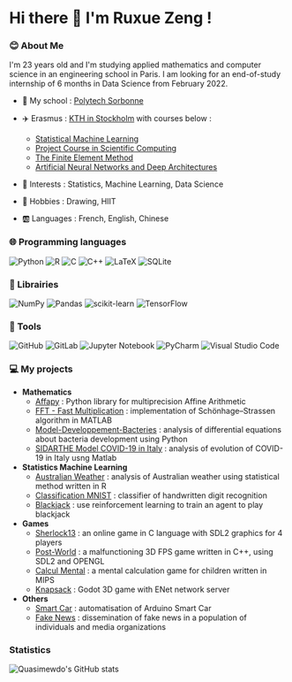 # Hi there 👋 I'm Ruxue Zeng !

<!--
**Quasimewdo/Quasimewdo** is a ✨ _special_ ✨ repository because its `README.md` (this file) appears on your GitHub profile.

Here are some ideas to get you started:

- 🔭 I’m currently working on ...
- 🌱 I’m currently learning ...
- 👯 I’m looking to collaborate on ...
- 🤔 I’m looking for help with ...
- 💬 Ask me about ...
- 📫 How to reach me: ...
- 😄 Pronouns: ...
- ⚡ Fun fact: ...
-->

### :blush: About Me   

I'm 23 years old and I'm studying applied mathematics and computer science in an engineering school in Paris.   I am looking for an end-of-study internship of 6 months in Data Science from February 2022.
* :school: My school : [Polytech Sorbonne](https://www.polytech.sorbonne-universite.fr)  
* :airplane: Erasmus : [KTH in Stockholm](https://www.kth.se/en) with courses below :    

  * [Statistical Machine Learning](https://kth.instructure.com/courses/26872)
  * [Project Course in Scientific Computing](https://www.kth.se/social/course/SF2567/)
  * [The Finite Element Method](https://www.kth.se/student/kurser/kurs/SF2561?l=en)
  * [Artificial Neural Networks and Deep Architectures](https://www.kth.se/student/kurser/kurs/DD2437?l=en)

* :mag_right: Interests : Statistics, Machine Learning, Data Science
* :art: Hobbies : Drawing, HIIT
* :ab: Languages : French, English, Chinese

### :globe_with_meridians: Programming languages  
![Python](https://img.shields.io/badge/python-3670A0?style=for-the-badge&logo=python&logoColor=ffdd54) ![R](https://img.shields.io/badge/r-%23276DC3.svg?style=for-the-badge&logo=r&logoColor=white) ![C](https://img.shields.io/badge/c-%2300599C.svg?style=for-the-badge&logo=c&logoColor=white) ![C++](https://img.shields.io/badge/c++-%2300599C.svg?style=for-the-badge&logo=c%2B%2B&logoColor=white) ![LaTeX](https://img.shields.io/badge/latex-%23008080.svg?style=for-the-badge&logo=latex&logoColor=white) ![SQLite](https://img.shields.io/badge/sqlite-%2307405e.svg?style=for-the-badge&logo=sqlite&logoColor=white) 

### :book: Librairies  
![NumPy](https://img.shields.io/badge/numpy-%23013243.svg?style=for-the-badge&logo=numpy&logoColor=white) ![Pandas](https://img.shields.io/badge/pandas-%23150458.svg?style=for-the-badge&logo=pandas&logoColor=white) ![scikit-learn](https://img.shields.io/badge/scikit--learn-%23F7931E.svg?style=for-the-badge&logo=scikit-learn&logoColor=white) ![TensorFlow](https://img.shields.io/badge/TensorFlow-%23FF6F00.svg?style=for-the-badge&logo=TensorFlow&logoColor=white)

### :wrench: Tools  
![GitHub](https://img.shields.io/badge/github-%23121011.svg?style=for-the-badge&logo=github&logoColor=white) ![GitLab](https://img.shields.io/badge/gitlab-%23181717.svg?style=for-the-badge&logo=gitlab&logoColor=white) ![Jupyter Notebook](https://img.shields.io/badge/jupyter-%23FA0F00.svg?style=for-the-badge&logo=jupyter&logoColor=white) ![PyCharm](https://img.shields.io/badge/pycharm-143?style=for-the-badge&logo=pycharm&logoColor=black&color=black&labelColor=green) ![Visual Studio Code](https://img.shields.io/badge/Visual%20Studio%20Code-0078d7.svg?style=for-the-badge&logo=visual-studio-code&logoColor=white) 

### :computer: My projects  
* **Mathematics**   
  * [Affapy](https://gitlab.lip6.fr/hilaire/affapy) : Python library for multiprecision Affine Arithmetic  
  * [FFT - Fast Multiplication](https://github.com/Quasimewdo/fft-fast-multiplication) : implementation of Schönhage–Strassen algorithm in MATLAB  
  * [Model-Developpement-Bacteries](https://github.com/Quasimewdo/Model-Developpement-Bacteries) : analysis of differential equations about bacteria development using Python  
  * [SIDARTHE Model COVID-19 in Italy](https://github.com/Quasimewdo/SIDARTHE-COVID) : analysis of evolution of COVID-19 in Italy usng Matlab
* **Statistics Machine Learning**
  * [Australian Weather](https://github.com/Quasimewdo/Australian-Weather) : analysis of Australian weather using statistical method written in R
  * [Classification MNIST](https://github.com/Quasimewdo/StatisticalClassification) : classifier of handwritten digit recognition 
  * [Blackjack](https://github.com/Quasimewdo/BlackJack) : use reinforcement learning to train an agent to play blackjack
* **Games**
  * [Sherlock13](https://github.com/Quasimewdo/Sherlock13) : an online game in C language with SDL2 graphics for 4 players
  * [Post-World](https://github.com/Quasimewdo/Post-world) : a malfunctioning 3D FPS game written in C++, using SDL2 and OPENGL
  * [Calcul Mental](https://github.com/Quasimewdo/CalculMental) : a mental calculation game for children written in MIPS
  * [Knapsack](https://github.com/Quasimewdo/knapsack-game) : Godot 3D game with ENet network server
* **Others**
  * [Smart Car](https://github.com/Quasimewdo/SmartCar) : automatisation of Arduino Smart Car
  * [Fake News](https://github.com/Quasimewdo/Fake-news) : dissemination of fake news in a population of individuals and media organizations

### Statistics
![Quasimewdo's GitHub stats](https://github-readme-stats.vercel.app/api?username=quasimewdo&show_icons=true&theme=radical)
